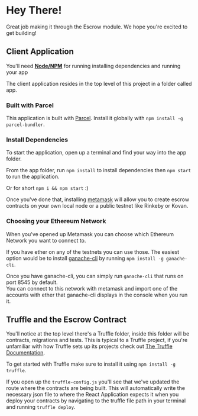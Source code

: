 # Hey There!

Great job making it through the Escrow module. We hope you're excited to get building!

## Client Application

You'll need [**Node/NPM**](https://nodejs.org/en/) for running installing dependencies and running your app

The client application resides in the top level of this project in a folder called app.

### Built with Parcel

This application is built with [Parcel](https://github.com/parcel-bundler/parcel).
Install it globally with `npm install -g parcel-bundler`.

### Install Dependencies

To start the application, open up a terminal and find your way into the app folder.

From the app folder, run `npm install` to install dependencies then `npm start` to run the application.

Or for short `npm i && npm start` :)

Once you've done that, installing [metamask](https://metamask.io/) will allow you to create escrow contracts on
your own local node or a public testnet like Rinkeby or Kovan.

### Choosing your Ethereum Network

When you've opened up Metamask you can choose which Ethereum Network you want to connect to.

If you have ether on any of the testnets you can use those. The easiest option would be to
install [ganache-cli](https://github.com/trufflesuite/ganache-cli) by running
`npm install -g ganache-cli`.

Once you have ganache-cli, you can simply run `ganache-cli` that runs on port 8545 by default.  
You can connect to this network with metamask and import one of the accounts with ether
that ganache-cli displays in the console when you run it.

## Truffle and the Escrow Contract

You'll notice at the top level there's a Truffle folder, inside this folder will be
contracts, migrations and tests. This is typical to a Truffle project, if you're
unfamiliar with how Truffle sets up its projects check out [The Truffle Documentation](http://truffleframework.com/docs/).

To get started with Truffle make sure to install it using `npm install -g truffle`.

If you open up the `truffle-config.js` you'll see that we've updated the route where the
contracts are being built. This will automatically write the necessary json file to where the React Application
expects it when you deploy your contracts by navigating to the truffle file path in your terminal
and running `truffle deploy`.
